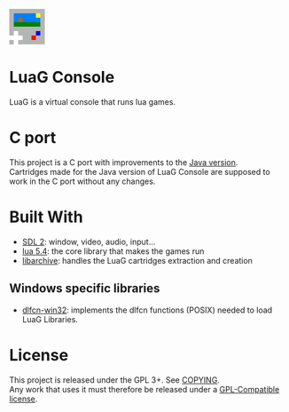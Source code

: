 ![icon](res/icon.png)
# LuaG Console
LuaG is a virtual console that runs lua games.

# C port
This project is a C port with improvements to the [Java version](https://github.com/Vulcalien/LuaG-Console-java).\
Cartridges made for the Java version of LuaG Console are supposed to work in the C port without any changes.

# Built With
- [SDL 2](https://www.libsdl.org/): window, video, audio, input...
- [lua 5.4](https://www.lua.org/): the core library that makes the games run
- [libarchive](https://www.libarchive.org/): handles the LuaG cartridges extraction and creation

## Windows specific libraries
- [dlfcn-win32](https://github.com/dlfcn-win32/dlfcn-win32): implements the dlfcn functions (POSIX) needed to load LuaG Libraries.

# License
This project is released under the GPL 3+. See [COPYING](COPYING).\
Any work that uses it must therefore be released under a [GPL-Compatible license](https://www.gnu.org/licenses/license-list.html.en).
